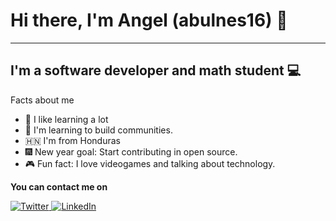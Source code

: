 # Hi there, I'm Angel (abulnes16) :wave: 
---
## I'm a software developer and math student :computer:

Facts about me

- :pencil: I like learning a lot 
- :handshake: I'm learning to build communities.
- :honduras: I'm from Honduras 
- :fireworks: New year goal: Start contributing in open source.
- :video_game: Fun fact: I love videogames and talking about technology.

**You can contact me on**
<p><a href="https://twitter.com/abulnes16" target="_blank"><img alt="Twitter" src="https://img.shields.io/badge/twitter-%231DA1F2.svg?&style=for-the-badge&logo=twitter&logoColor=white" />
</a> 
<a href="https://www.linkedin.com/in/angel-bulnes16/" target="_blank"><img alt="LinkedIn" src="https://img.shields.io/badge/linkedin-%230077B5.svg?&style=for-the-badge&logo=linkedin&logoColor=white" /></a> 

<br/>




